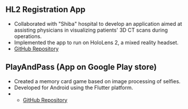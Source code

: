## HL2 Registration App
  - Collaborated with "Shiba" hospital to develop an application aimed at assisting physicians in visualizing patients' 3D CT scans during operations.
  - Implemented the app to run on HoloLens 2, a mixed reality headset.
  - [GitHub Repository](https://github.com/nir6760/HL2proj)

## PlayAndPass (App on Google Play store)
  - Created a memory card game based on image processing of selfies.
  - Developed for Android using the Flutter platform.
  - - [GitHub Repository](https://github.com/Technion236272/2022a-PlayAndPass)
